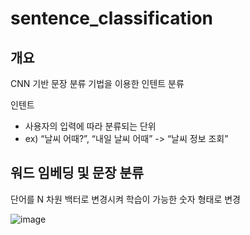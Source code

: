 # sentence_classification


개요
------------------
CNN 기반 문장 분류 기법을 이용한 인텐트 분류

인텐트
- 사용자의 입력에 따라 분류되는 단위
- ex) “날씨 어때?”, “내일 날씨 어때” -> “날씨 정보 조회”  

워드 임베딩 및 문장 분류
------------------
단어를 N 차원 백터로 변경시켜 학습이 가능한 숫자 형태로 변경

![image](https://user-images.githubusercontent.com/65576979/92905228-74172b00-f45e-11ea-9b6b-08f54dfaefff.png)
